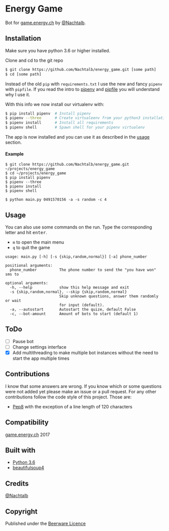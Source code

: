 # Energy Game

Bot for [game.energy.ch](https://game.energy.ch) by [@Nachtalb](https://github.com/Nachtalb).


## Installation

Make sure you have python 3.6 or higher installed.

Clone and cd to the git repo
```bash
$ git clone https://github.com/Nachtalb/energy_game.git [some path]
$ cd [some path]
```

Instead of the old `pip` with `requirements.txt` I use the new and fancy `pipenv` with `pipfile`. If you read the intro
to [pipenv](https://github.com/pypa/pipfile) and [pipfile](https://docs.pipenv.org) you will understand why I use it.

With this info we now install our virtualenv with:
```bash
$ pip install pipenv  # Install pipenv
$ pipenv --three      # Create virtualeenv from your python3 installation
$ pipenv install      # Install all requirements
$ pipenv shell        # Spawn shell for your pipenv virtualenv
```

The app is now installed and you can use it as described in the [usage](#usage) section.

#### Example

```
$ git clone https://github.com/Nachtalb/energy_game.git ~/projects/energy_game
$ cd ~/projects/energy_game
$ pip install pipenv
$ pipenv --three
$ pipenv install
$ pipenv shell

$ python main.py 0491570156 -a -s random -c 4
```

## Usage

You can also use some commands on the run. Type the corresponding letter and hit <kbd>enter</kbd>.

- `m` to open the main menu
- `q` to quit the game

```
usage: main.py [-h] [-s {skip,random,normal}] [-a] phone_number

positional arguments:
  phone_number          The phone number to send the "you have won" sms to

optional arguments:
  -h, --help            show this help message and exit
  -s {skip,random,normal}, --skip {skip,random,normal}
                        Skip unknown questions, answer them randomly or wait
                        for input (default).
  -a, --autostart       Autostart the quize, default False
  -c, --bot-amount      Amount of bots to start (default 1)
```

## ToDo

- [ ] Pause bot
- [ ] Change settings interface
- [x] Add multithreading to make multiple bot instances without the need to start the app multiple times

## Contributions

I know that some answers are wrong. If you know which or some questions were not added yet please make an issue or a pull request.
For any other contributions follow the code style of this project.
Those are:
- [Pep8](https://www.python.org/dev/peps/pep-0008/) with the exception of a line length of 120 characters

## Compatibility

[game.energy.ch](https://game.energy.ch) 2017

## Built with

- [Python 3.6](https://www.python.org/)
- [beautifulsoup4](https://www.crummy.com/software/BeautifulSoup/bs4/doc/)

## Credits

[@Nachtalb](https://github.com/Nachtalb)

## Copyright

Published under the [Beerware Licence](https://github.com/Nachtalb/energy_game/blob/master/LICENSE.txt)
